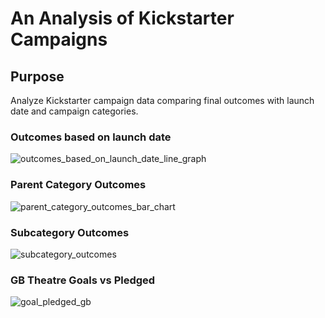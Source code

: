 # An Analysis of Kickstarter Campaigns
## Purpose
Analyze Kickstarter campaign data comparing final outcomes with launch date and campaign categories.

### Outcomes based on launch date

![outcomes_based_on_launch_date_line_graph](https://user-images.githubusercontent.com/78699521/111037750-607f5980-83da-11eb-814f-29f104feb66b.png)

### Parent Category Outcomes

![parent_category_outcomes_bar_chart](https://user-images.githubusercontent.com/78699521/111037781-886ebd00-83da-11eb-8299-06391463508d.png)

### Subcategory Outcomes
![subcategory_outcomes](https://user-images.githubusercontent.com/78699521/111037804-a50af500-83da-11eb-857e-ba7e883e0bfe.png)

### GB Theatre Goals vs Pledged

![goal_pledged_gb](https://user-images.githubusercontent.com/78699521/111037839-c66be100-83da-11eb-99da-26c528dcbab5.png)

